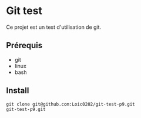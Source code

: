 # Git test

Ce projet est un test d'utilisation de git.

## Prérequis

- git
- linux
- bash 

## Install 

    git clone git@github.com:Loic0202/git-test-p9.git
    git-test-p9.git
